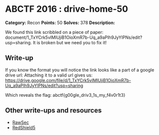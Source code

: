 # ABCTF 2016 : drive-home-50

**Category:** Recon
**Points:** 50
**Solves:** 378
**Description:**

We found this link scribbled on a piece of paper: document/1_TxYCrk5vIMlUjiB1OioXmR7b-Uq_a9aPIh9JyYlPNs/edit?usp=sharing. It is broken but we need you to fix it!


## Write-up

If you know the format you will notice the link looks like a part of a google drive url:
Attaching it to a valid url gives us:
<https://drive.google.com/file/d/1_TxYCrk5vIMlUjiB1OioXmR7b-Uq_a9aPIh9JyYlPNs/edit?usp=sharing>

Which reveals the flag:
abctf{g00gle_driv3_1s_my_f4v0r1t3}

## Other write-ups and resources

* [RawSec](https://rawsec.ml/en/ABCTF-50-Drive-Home-Reconaissance/)
* [RedShield5](https://ctftime.org/writeup/3575)
